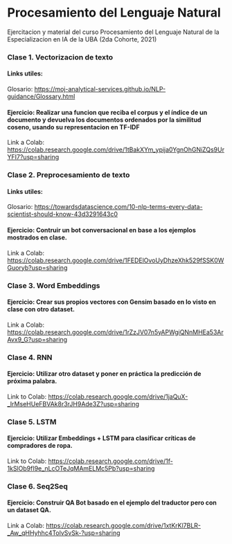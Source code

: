 # Procesamiento del Lenguaje Natural
Ejercitacion y material del curso Procesamiento del Lenguaje Natural de la Especializacion en IA de la UBA (2da Cohorte, 2021) 

### Clase 1. Vectorizacion de texto

#### Links utiles:
Glosario: https://moj-analytical-services.github.io/NLP-guidance/Glossary.html

#### Ejercicio: Realizar una funcion que reciba el corpus y el índice de un documento y devuelva los documentos ordenados por la similitud coseno, usando su representacion en TF-IDF

Link a Colab: https://colab.research.google.com/drive/1tBakXYm_ypija0YgnOhGNiZQs9UrYFI7?usp=sharing

### Clase 2. Preprocesamiento de texto

#### Links utiles:
Glosario: https://towardsdatascience.com/10-nlp-terms-every-data-scientist-should-know-43d3291643c0

#### Ejercicio: Contruir un bot conversacional en base a los ejemplos mostrados en clase.

Link a Colab: https://colab.research.google.com/drive/1FEDElOvoUyDhzeXhk529fSSK0WGuoryb?usp=sharing

### Clase 3. Word Embeddings

#### Ejercicio: Crear sus propios vectores con Gensim basado en lo visto en clase con otro dataset.

Link a Colab: https://colab.research.google.com/drive/1rZzJV07n5yAPWgiQNnMHEa53ArAvx9_G?usp=sharing

### Clase 4. RNN

#### Ejercicio: Utilizar otro dataset y poner en práctica la predicción de próxima palabra.

Link to Colab: https://colab.research.google.com/drive/1jaQuX-_IrMseHUeFBVAk8r3rJH9Ade3Z?usp=sharing

### Clase 5. LSTM

#### Ejercicio: Utilizar Embeddings + LSTM para clasificar críticas de compradores de ropa.

Link to Colab: https://colab.research.google.com/drive/1f-1kSlOb9fI9e_nLcOTeJqMAmELMc5Pb?usp=sharing

### Clase 6. Seq2Seq

#### Ejercicio: Construir QA Bot basado en el ejemplo del traductor pero con un dataset QA.

Link a Colab: https://colab.research.google.com/drive/1xtKrKl7BLR-_Aw_qHHyhhc4TolvSvSk-?usp=sharing
